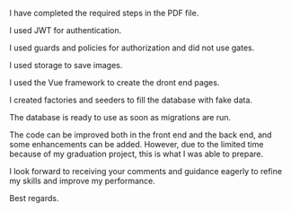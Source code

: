 I have completed the required steps in the PDF file.

I used JWT for authentication.

I used guards and policies for authorization and did not use gates.

I used storage to save images.

I used the Vue framework to create the dront end pages.

I created factories and seeders to fill the database with fake data.

The database is ready to use as soon as migrations are run.

The code can be improved both in the front end and the back end, and some enhancements can be added. However, due to the limited time because of my graduation project, this is what I was able to prepare.


I look forward to receiving your comments and guidance eagerly to refine my skills and improve my performance.


Best regards.
